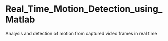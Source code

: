 # Real_Time_Motion_Detection_using_Matlab
 Analysis and detection of motion from captured video frames in real time

